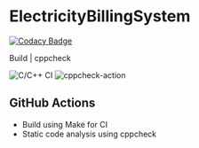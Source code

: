 # ElectricityBillingSystem

[![Codacy Badge](https://api.codacy.com/project/badge/Grade/27a9349afd074f738784da2dbf62bdb3)](https://app.codacy.com/gh/stepin104345/ElectricityBillingSystem?utm_source=github.com&utm_medium=referral&utm_content=stepin104345/ElectricityBillingSystem&utm_campaign=Badge_Grade)

Build | cppcheck 

![C/C++ CI](https://github.com/stepin104345/ElectricityBillingSystem/workflows/C/C++%20CI/badge.svg) 
![cppcheck-action](https://github.com/stepin104345/ElectricityBillingSystem/workflows/cppcheck-action/badge.svg) 

## GitHub Actions
* Build using Make for CI
* Static code analysis using cppcheck



